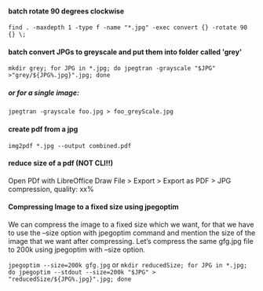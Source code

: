 #### batch rotate 90 degrees clockwise
`find . -maxdepth 1 -type f -name "*.jpg" -exec convert {} -rotate 90 {} \;`

#### batch convert JPGs to greyscale and put them into folder called 'grey'
`mkdir grey; for JPG in *.jpg; do jpegtran -grayscale "$JPG" >"grey/${JPG%.jpg}".jpg; done`

##### or for a single image:
`jpegtran -grayscale foo.jpg > foo_greyScale.jpg`

#### create pdf from a jpg
`img2pdf *.jpg --output combined.pdf`

#### reduce size of a pdf (NOT CLI!!)
Open PDf with LibreOffice Draw
File > Export > Export as PDF > JPG compression, quality: xx%

#### Compressing Image to a fixed size using jpegoptim
We can compress the image to a fixed size which we want, for that we have to use the –size option with jpegoptim command and mention the size of the image that we want after compressing. Let’s compress the same gfg.jpg file to 200k using jpegoptim with –size option.

`jpegoptim --size=200k gfg.jpg`
or
`mkdir reducedSize; for JPG in *.jpg; do jpegoptim --stdout --size=200k "$JPG" > "reducedSize/${JPG%.jpg}".jpg; done`